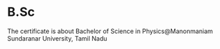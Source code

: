 # B.Sc
The certificate is about Bachelor of Science in Physics@Manonmaniam Sundaranar University, Tamil Nadu
